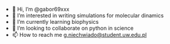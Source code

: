 - 👋 Hi, I’m @gabor69xxx
- 👀 I’m interested in writing simulations for molecular dinamics
- 🌱 I’m currently learning biophysics
- 💞️ I’m looking to collaborate on python in science
- 📫 How to reach me g.niechwiado@student.uw.edu.pl

<!---
gabor69xxx/gabor69xxx is a ✨ special ✨ repository because its `README.md` (this file) appears on your GitHub profile.
You can click the Preview link to take a look at your changes.
--->
